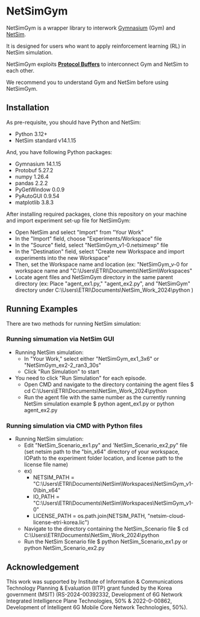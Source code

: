 # NetSimGym

NetSimGym is a wrapper library to interwork [Gymnasium](https://gymnasium.farama.org/) (Gym) and [NetSim](https://tetcos.com/). 

It is designed for users who want to apply reinforcement learning (RL) in NetSim simulation. 

NetSimGym exploits **[Protocol Buffers](https://protobuf.dev/)** to interconnect Gym and NetSim to each other. 

We recommend you to understand Gym and NetSim before using NetSimGym. 

## Installation

As pre-requisite, you should have Python and NetSim: 
- Python 3.12+
- NetSim standard v14.1.15

And, you have following Python packages:
- Gymnasium 14.1.15
- Protobuf 5.27.2
- numpy 1.26.4
- pandas 2.2.2
- PyGetWindow 0.0.9
- PyAutoGUI 0.9.54
- matplotlib 3.8.3

After installing required packages, clone this repository on your machine and import experiment set-up file for NetSimGym:
- Open NetSim and select "Import" from "Your Work"
- In the "Import" field, choose "Experiments/Workspace" file
- In the "Source" field, select "NetSimGym_v1-0.netsimexp" file
- In the "Destination" field, select "Create new Workspace and import experiments into the new Workspace"
- Then, set the Workspace name and location (ex: "NetSimGym_v-0 for workspace name and "C:\Users\ETRI\Documents\NetSim\Workspaces"
- Locate agent files and NetSimGym directory in the same parent directory (ex: Place "agent_ex1.py," "agent_ex2.py", and "NetSimGym" directory under C:\Users\ETRI\Documents\NetSim_Work_2024\python )

## Running Examples

There are two methods for running NetSim simulation: 

### Running simumation via NetSim GUI

- Running NetSim simulation:
  - In "Your Work," select either "NetSimGym_ex1_3x6" or "NetSimGym_ex2-2_ran3_30s"
  - Click "Run Simulation" to start
- You need to click "Run Simulation" for each episode.
  - Open CMD and navigate to the directory containing the agent files
    $ cd C:\Users\ETRI\Documents\NetSim_Work_2024\python
  - Run the agent file with the same number as the currently running NetSim simulation example
    $ python agent_ex1.py or python agent_ex2.py

### Running simulation via CMD with Python files

- Running NetSim simulation:
  - Edit "NetSim_Scenario_ex1.py" and 'NetSim_Scenario_ex2,py" file (set netsim path to the "bin_x64" directory of your workspace, IOPath to the experiment folder location, and license path to the license file name)
  - ex)
    - NETSIM_PATH = "C:\\Users\\ETRI\\Documents\\NetSim\\Workspaces\\NetSimGym_v1-0\\bin_x64"
    - IO_PATH = "C:\\Users\\ETRI\\Documents\\NetSim\\Workspaces\\NetSimGym_v1-0"
    - LICENSE_PATH = os.path.join(NETSIM_PATH, "netsim-cloud-license-etri-korea.lic")
  - Navigate to the directory containing the NetSim_Scenario file
    $ cd C:\Users\ETRI\Documents\NetSim_Work_2024\python
  - Run the NetSim Scenario file
    $ python NetSim_Scenario_ex1.py or python NetSim_Scenario_ex2.py

## Acknowledgement

This work was supported by Institute of Information & Communications Technology Planning & Evaluation (IITP) grant funded by the Korea government (MSIT) (RS-2024-00392332, Development of 6G Network Integrated Intelligence Plane Technologies, 50% & 2022-0-00862, Development of Intelligent 6G Mobile Core Network Technologies, 50%). 
